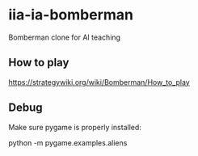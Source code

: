 # iia-ia-bomberman
Bomberman clone for AI teaching

## How to play

https://strategywiki.org/wiki/Bomberman/How_to_play

## Debug

Make sure pygame is properly installed:

python -m pygame.examples.aliens
